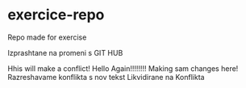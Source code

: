# exercice-repo
Repo made for exercise

Izprashtane na promeni s GIT HUB

Hhis will make a conflict!
Hello Again!!!!!!!!
Making sam changes here!
Razreshavame konflikta s nov tekst
Likvidirane na Konflikta


